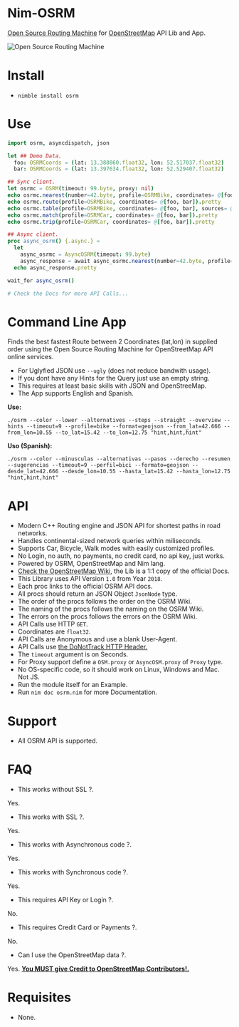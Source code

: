 # Nim-OSRM

[Open Source Routing Machine](https://project-osrm.org) for [OpenStreetMap](https://openstreetmap.org) API Lib and App.

![Open Source Routing Machine](http://project-osrm.org/images/osrm_logo.svg "Open Source Routing Machine")


# Install

- `nimble install osrm`


# Use

```nim
import osrm, asyncdispatch, json

let ## Demo Data.
  foo: OSRMCoords = (lat: 13.388860.float32, lon: 52.517037.float32)
  bar: OSRMCoords = (lat: 13.397634.float32, lon: 52.529407.float32)

## Sync client.
let osrmc = OSRM(timeout: 99.byte, proxy: nil)
echo osrmc.nearest(number=42.byte, profile=OSRMBike, coordinates= @[foo]).pretty
echo osrmc.route(profile=OSRMBike, coordinates= @[foo, bar]).pretty
echo osrmc.table(profile=OSRMBike, coordinates= @[foo, bar], sources= @[0.byte, 1.byte], destinations= @[0.byte, 1.byte]).pretty
echo osrmc.match(profile=OSRMCar, coordinates= @[foo, bar]).pretty
echo osrmc.trip(profile=OSRMCar, coordinates= @[foo, bar]).pretty

## Async client.
proc async_osrm() {.async.} =
  let
    async_osrmc = AsyncOSRM(timeout: 99.byte)
    async_response = await async_osrmc.nearest(number=42.byte, profile=OSRMBike, coordinates= @[foo])
  echo async_response.pretty

wait_for async_osrm()

# Check the Docs for more API Calls...
```


# Command Line App

Finds the best fastest Route between 2 Coordinates (lat,lon) in supplied order
using the Open Source Routing Machine for OpenStreetMap API online services.

- For Uglyfied JSON use ``--ugly`` (does not reduce bandwith usage).
- If you dont have any Hints for the Query just use an empty string.
- This requires at least basic skills with JSON and OpenStreeMap.
- The App supports English and Spanish.

**Use:**

```
./osrm --color --lower --alternatives --steps --straight --overview --hints --timeout=9 --profile=bike --format=geojson --from_lat=42.666 --from_lon=10.55 --to_lat=15.42 --to_lon=12.75 "hint,hint,hint"
```

**Uso (Spanish):**

```
./osrm --color --minusculas --alternativas --pasos --derecho --resumen --sugerencias --timeout=9 --perfil=bici --formato=geojson --desde_lat=42.666 --desde_lon=10.55 --hasta_lat=15.42 --hasta_lon=12.75 "hint,hint,hint"
```


# API

- Modern C++ Routing engine and JSON API for shortest paths in road networks.
- Handles continental-sized network queries within miliseconds.
- Supports Car, Bicycle, Walk modes with easily customized profiles.
- No Login, no auth, no payments, no credit card, no api key, just works.
- Powered by OSRM, OpenStreetMap and Nim lang.
- [Check the OpenStreetMap Wiki](https://wiki.openstreetmap.org/wiki/API_v0.6), the Lib is a 1:1 copy of the official Docs.
- This Library uses API Version `1.0` from Year `2018`.
- Each proc links to the official OSRM API docs.
- All procs should return an JSON Object `JsonNode` type.
- The order of the procs follows the order on the OSRM Wiki.
- The naming of the procs follows the naming on the OSRM Wiki.
- The errors on the procs follows the errors on the OSRM Wiki.
- API Calls use HTTP `GET`.
- Coordinates are `float32`.
- API Calls are Anonymous and use a blank User-Agent.
- API Calls use [the DoNotTrack HTTP Header.](https://en.wikipedia.org/wiki/Do_Not_Track)
- The `timeout` argument is on Seconds.
- For Proxy support define a `OSM.proxy` or `AsyncOSM.proxy` of `Proxy` type.
- No OS-specific code, so it should work on Linux, Windows and Mac. Not JS.
- Run the module itself for an Example.
- Run `nim doc osrm.nim` for more Documentation.


# Support

- All OSRM API is supported.


# FAQ

- This works without SSL ?.

Yes.

- This works with SSL ?.

Yes.

- This works with Asynchronous code ?.

Yes.

- This works with Synchronous code ?.

Yes.

- This requires API Key or Login ?.

No.

- This requires Credit Card or Payments ?.

No.

- Can I use the OpenStreetMap data ?.

Yes. [**You MUST give Credit to OpenStreetMap Contributors!.**](https://wiki.openstreetmap.org/wiki/Legal_FAQ#3a._I_would_like_to_use_OpenStreetMap_maps._How_should_I_credit_you.3F)


# Requisites

- None.
